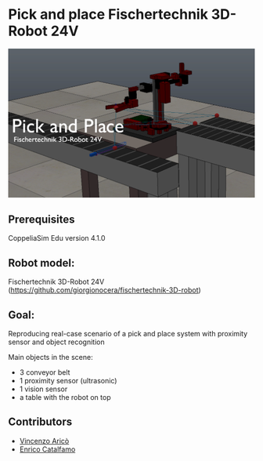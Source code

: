 # Pick and place Fischertechnik 3D-Robot 24V
![](https://github.com/vincenzoarico/PickandPlace_Fischertechnik3D-Robot24V/blob/main/scene.png)

## Prerequisites
CoppeliaSim Edu version 4.1.0

## Robot model:
Fischertechnik 3D-Robot 24V (https://github.com/giorgionocera/fischertechnik-3D-robot)

## Goal: 
Reproducing real-case scenario of a pick and place system with proximity sensor and object recognition

Main objects in the scene:
- 3 conveyor belt
- 1 proximity sensor (ultrasonic)
- 1 vision sensor
- a table with the robot on top

## Contributors

- [Vincenzo Aricò](https://github.com/vincenzoarico)
- [Enrico Catalfamo](https://github.com/enrikata)
